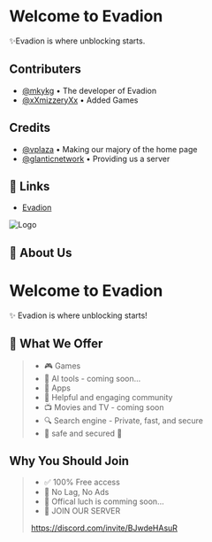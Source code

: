 
# Welcome to Evadion

✨Evadion is where unblocking starts.
## Contributers

- [@mkykg](https://www.github.com/mkykg) • The developer of Evadion
- [@xXmizzeryXx](https://www.github.com/xXmizzeryXx) • Added Games



## Credits

- [@vplaza](https://vplaza.org/) • Making our majory of the home page
- [@glanticnetwork](https://galacticnetwork.org/) • Providing us a server
## 🔗 Links

- [Evadion](https://evadion.github.io)



![Logo](https://evadion.github.io/logo/evadion.jpeg)


## 🚀 About Us

# **Welcome to Evadion** 
✨ Evadion is where unblocking starts!
## **🚀 What We Offer**
> * 🎮 Games
> * 🤖  AI tools - coming soon...
> * 📲    Apps
> * 💬 Helpful and engaging community
> * 📺 Movies and TV - coming soon
> *  🔍  Search engine - Private, fast, and secure
> * 🔐 safe and secured 💯 
## **Why You Should Join**
> *   ✅ 100% Free access
> *  💎 No Lag, No Ads
> *  🚀  Offical luch is comming soon...
> * 🔗  JOIN OUR SERVER
>   
> https://discord.com/invite/BJwdeHAsuR
